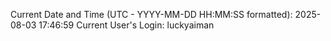 Current Date and Time (UTC - YYYY-MM-DD HH:MM:SS formatted): 2025-08-03 17:46:59
Current User's Login: luckyaiman
